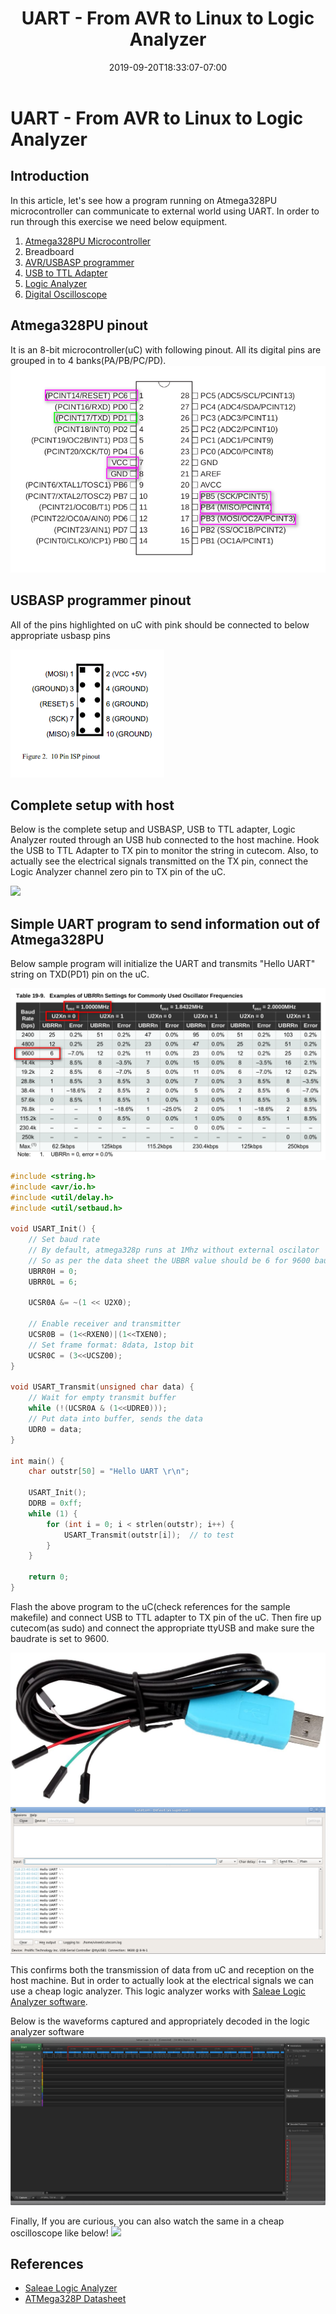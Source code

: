 ﻿---
title: "UART - From AVR to Linux to Logic Analyzer"
date: 2019-09-20T18:33:07-07:00
toc: true
tags: ['Embedded']
---

# UART - From AVR to Linux to Logic Analyzer

## Introduction

In this article, let's see how a program running on Atmega328PU microcontroller
can communicate to external world using UART. In order to run through this
exercise we need below equipment.

1. [Atmega328PU Microcontroller](https://www.aliexpress.com/item/32973635527.html)
2. Breadboard
3. [AVR/USBASP programmer](https://www.aliexpress.com/item/32651814443.html)
4. [USB to TTL Adapter](https://www.amazon.com/Serial-Adapter-Signal-Prolific-Windows/dp/B07R8BQYW1)
5. [Logic Analyzer](https://www.aliexpress.com/item/33062091072.html)
6. [Digital Oscilloscope](https://www.aliexpress.com/item/33024255264.html)

## Atmega328PU pinout

It is an 8-bit microcontroller(uC) with following pinout. All its digital pins
are grouped in to 4 banks(PA/PB/PC/PD).
 ![](Atmega328PUPinout.png)

## USBASP programmer pinout
All of the pins highlighted on uC with pink should be connected to below
appropriate usbasp pins

![](usbasp_pinout.png)


## Complete setup with host
Below is the complete setup and USBASP, USB to TTL adapter, Logic Analyzer
routed through an USB hub connected to the host machine. Hook the USB to TTL
Adapter to TX pin to monitor the string in cutecom. Also, to actually see the
electrical signals transmitted on the TX pin, connect the Logic Analyzer channel
zero pin to TX pin of the uC.

![](setup.png)

## Simple UART program to send information out of Atmega328PU

Below sample program will initialize the UART and transmits "Hello UART" string
on TXD(PD1) pin on the uC.

![](UART_Registers.png)


```c
#include <string.h>
#include <avr/io.h>
#include <util/delay.h>
#include <util/setbaud.h>

void USART_Init() {
    // Set baud rate
    // By default, atmega328p runs at 1Mhz without external oscilator
    // So as per the data sheet the UBBR value should be 6 for 9600 baud rate
    UBRR0H = 0;
    UBRR0L = 6;

    UCSR0A &= ~(1 << U2X0);

    // Enable receiver and transmitter
    UCSR0B = (1<<RXEN0)|(1<<TXEN0);
    // Set frame format: 8data, 1stop bit
    UCSR0C = (3<<UCSZ00);
}

void USART_Transmit(unsigned char data) {
    // Wait for empty transmit buffer
    while (!(UCSR0A & (1<<UDRE0)));
    // Put data into buffer, sends the data
    UDR0 = data;
}

int main() {
    char outstr[50] = "Hello UART \r\n";
  
    USART_Init();
    DDRB = 0xff;
    while (1) {
        for (int i = 0; i < strlen(outstr); i++) {
            USART_Transmit(outstr[i]);  // to test
        }
    }
  
    return 0;
}

```

Flash the above program to the uC(check references for the sample makefile) and
connect USB to TTL adapter to TX pin of the uC. Then fire up cutecom(as sudo)
and connect the appropriate ttyUSB and make sure the baudrate is set to 9600.

 ![](USB_to_TTL_Adapater.png)
 ![](UART_in_cutecom.png)

This confirms both the transmission of data from uC and reception on the host
machine. But in order to actually look at the electrical signals we can use a
cheap logic analyzer. This logic analyzer works with [Saleae Logic Analyzer
software](https://www.saleae.com/downloads/).

Below is the waveforms captured and appropriately decoded in the logic analyzer
 software
 ![](UART_in_saleae_logic.png)

Finally, If you are curious, you can also watch the same in a cheap oscilloscope
 like below! ![](Final.png)

## References

- [Saleae Logic Analyzer](https://www.saleae.com/downloads/)
- [ATMega328P Datasheet](https://www.sparkfun.com/datasheets/Components/SMD/ATMega328.pdf)
